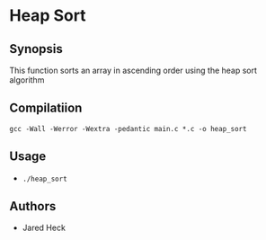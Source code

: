 # Heap Sort

## Synopsis
This function sorts an array in ascending order using the heap sort algorithm

## Compilatiion
`gcc -Wall -Werror -Wextra -pedantic main.c *.c -o heap_sort`

## Usage
* `./heap_sort`

## Authors
* Jared Heck
